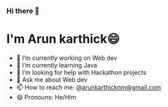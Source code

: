 ### Hi there 👋

# I'm Arun karthick:smile:

- 🔭 I’m currently working on Web dev
- 🌱 I’m currently learning Java
- 🤔 I’m looking for help with Hackathon projects
- 💬 Ask me about Web dev
- 📫 How to reach me: @arunkarthicknm@gmail.com
- 😄 Pronouns: He/Him

